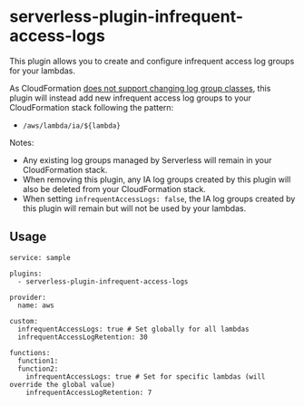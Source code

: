 # serverless-plugin-infrequent-access-logs

This plugin allows you to create and configure infrequent access log groups for your lambdas. 

As CloudFormation [does not support changing log group classes](https://docs.aws.amazon.com/AWSCloudFormation/latest/UserGuide/aws-resource-logs-loggroup.html), this plugin will instead add new infrequent access log groups to your CloudFormation stack following the pattern: 
- `/aws/lambda/ia/${lambda}`

Notes: 
- Any existing log groups managed by Serverless will remain in your CloudFormation stack.
- When removing this plugin, any IA log groups created by this plugin will also be deleted from your CloudFormation stack.
- When setting `infrequentAccessLogs: false`, the IA log groups created by this plugin will remain but will not be used by your lambdas.

## Usage
```
service: sample

plugins:
  - serverless-plugin-infrequent-access-logs

provider:
  name: aws

custom:
  infrequentAccessLogs: true # Set globally for all lambdas
  infrequentAccessLogRetention: 30

functions:
  function1:
  function2:
    infrequentAccessLogs: true # Set for specific lambdas (will override the global value)
    infrequentAccessLogRetention: 7
```